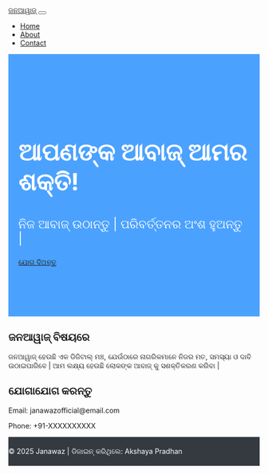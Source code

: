 <!DOCTYPE html>
<html lang="or">
<head>
  <meta charset="UTF-8">
  <meta name="viewport" content="width=device-width, initial-scale=1">
  <title>ଜନଆୱାଜ୍ - ଆପଣଙ୍କ ଆବାଜ୍ ଆମର ଶକ୍ତି</title>

  <!-- Bootstrap CSS Link -->
  <link href="https://cdn.jsdelivr.net/npm/bootstrap@5.3.2/dist/css/bootstrap.min.css" rel="stylesheet">

  <!-- SEO Meta Tags -->
  <meta name="description" content="Janawaz - ଏକ ଡିଜିଟାଲ୍ ମଞ୍ଚ ଯେଉଁଠାରେ ନାଗରିକମାନେ ନିଜ ଆବାଜ୍ ଉଠାଇପାରନ୍ତି।">
  <meta name="keywords" content="Janawaz, ଜନଆୱାଜ୍, Civic Platform, ଆବାଜ୍ ମଞ୍ଚ">
  <meta name="author" content="Akshaya Pradhan">

  <style>
    .hero {
      background: linear-gradient(rgba(0,123,255,0.7), rgba(0,123,255,0.7)), url('https://source.unsplash.com/1600x600/?crowd,protest') no-repeat center center;
      background-size: cover;
      color: white;
      padding: 100px 20px;
    }
    .hero h1 {
      font-size: 3rem;
      font-weight: bold;
    }
    .hero p {
      font-size: 1.5rem;
      margin-top: 20px;
    }
    footer {
      background-color: #343a40;
      color: white;
      padding: 20px 0;
      font-size: 14px;
    }
  </style>
</head>

<body>

  <!-- Navigation Bar -->
  <nav class="navbar navbar-expand-lg navbar-dark bg-primary">
    <div class="container">
      <a class="navbar-brand" href="#">ଜନଆୱାଜ୍</a>
      <button class="navbar-toggler" type="button" data-bs-toggle="collapse" data-bs-target="#navbarNav">
        <span class="navbar-toggler-icon"></span>
      </button>
      <div class="collapse navbar-collapse" id="navbarNav">
        <ul class="navbar-nav ms-auto">
          <li class="nav-item"><a class="nav-link active" href="#">Home</a></li>
          <li class="nav-item"><a class="nav-link" href="#about">About</a></li>
          <li class="nav-item"><a class="nav-link" href="#contact">Contact</a></li>
        </ul>
      </div>
    </div>
  </nav>

  <!-- Hero Section -->
  <section class="hero text-center">
    <div class="container">
      <h1>ଆପଣଙ୍କ ଆବାଜ୍ ଆମର ଶକ୍ତି!</h1>
      <p>ନିଜ ଆବାଜ୍ ଉଠାନ୍ତୁ | ପରିବର୍ତ୍ତନର ଅଂଶ ହୁଅନ୍ତୁ |</p>
      <a href="#join" class="btn btn-success btn-lg mt-4">ଯୋଗ ଦିଅନ୍ତୁ</a>
    </div>
  </section>

  <!-- About Section -->
  <section id="about" class="py-5">
    <div class="container text-center">
      <h2>ଜନଆୱାଜ୍ ବିଷୟରେ</h2>
      <p class="mt-3">
        ଜନଆୱାଜ୍ ହେଉଛି ଏକ ଡିଜିଟାଲ୍ ମଞ୍ଚ, ଯେଉଁଠାରେ ନାଗରିକମାନେ ନିଜର ମତ, ସମସ୍ୟା ଓ ଦାବି ଉଠାଇପାରିବେ |
        ଆମ ଲକ୍ଷ୍ୟ ହେଉଛି ଲୋକଙ୍କ ଆବାଜ୍ କୁ ସଶକ୍ତିକରଣ କରିବା |
      </p>
    </div>
  </section>

  <!-- Contact Section -->
  <section id="contact" class="py-5 bg-light">
    <div class="container text-center">
      <h2>ଯୋଗାଯୋଗ କରନ୍ତୁ</h2>
      <p class="mt-3">Email: janawazofficial@email.com</p>
      <p>Phone: +91-XXXXXXXXXX</p>
    </div>
  </section>

  <!-- Footer -->
  <footer class="text-center">
    <div class="container">
      © 2025 Janawaz | ଡିଜାଇନ୍ କରିଥିଲେ: Akshaya Pradhan
    </div>
  </footer>

  <!-- Bootstrap JS Link -->
  <script src="https://cdn.jsdelivr.net/npm/bootstrap@5.3.2/dist/js/bootstrap.bundle.min.js"></script>

</body>
</html>
